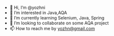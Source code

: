 - 👋 Hi, I’m @yozhni
- 👀 I’m interested in Java,AQA
- 🌱 I’m currently learning Selenium, Java, Spring
- 💞️ I’m looking to collaborate on some AQA project 
- 📫 How to reach me by yozhn@gmail.com

<!---
yozhni/yozhni is a ✨ special ✨ repository because its `README.md` (this file) appears on your GitHub profile.
You can click the Preview link to take a look at your changes.
--->
